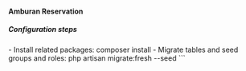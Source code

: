<h4>Amburan Reservation</h4>
<h5>Configuration steps</h5>
 - Install related packages:  composer install
 -  Migrate tables and seed groups and roles: php artisan migrate:fresh --seed
```


